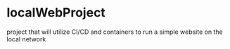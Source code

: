 # localWebProject
project that will utilize CI/CD and containers to run a simple website on the local network
